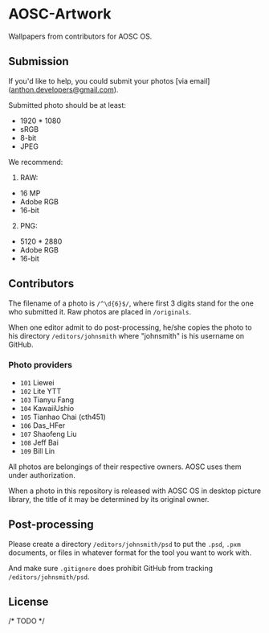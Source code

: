 # AOSC-Artwork

Wallpapers from contributors for AOSC OS.

## Submission

If you'd like to help, you could submit your photos [via email] (anthon.developers@gmail.com).

Submitted photo should be at least:

- 1920 * 1080
- sRGB
- 8-bit
- JPEG

We recommend:

1. RAW:

- 16 MP
- Adobe RGB
- 16-bit

2. PNG:

- 5120 * 2880
- Adobe RGB
- 16-bit

## Contributors

The filename of a photo is `/^\d{6}$/`, where first 3 digits stand for the one who submitted it. Raw photos are placed in `/originals`.

When one editor admit to do post-processing, he/she copies the photo to his directory `/editors/johnsmith` where "johnsmith" is his username on GitHub.

### Photo providers

- `101` Liewei
- `102` Lite YTT
- `103` Tianyu Fang
- `104` KawaiiUshio
- `105` Tianhao Chai (cth451)
- `106` Das_HFer
- `107` Shaofeng Liu
- `108` Jeff Bai
- `109` Bill Lin

All photos are belongings of their respective owners. AOSC uses them under authorization.

When a photo in this repository is released with AOSC OS in desktop picture library, the title of it may be determined by its original owner.

## Post-processing

Please create a directory `/editors/johnsmith/psd` to put the `.psd`, `.pxm` documents, or files in whatever format for the tool you want to work with.

And make sure `.gitignore` does prohibit GitHub from tracking `/editors/johnsmith/psd`.

## License

/* TODO */